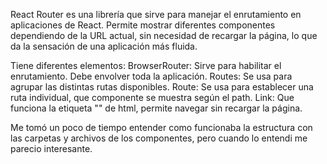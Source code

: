 React Router es una librería que sirve para manejar el enrutamiento en aplicaciones de React. Permite mostrar diferentes componentes dependiendo de la URL actual, sin necesidad de recargar la página, lo que da la sensación de una aplicación más fluida.

Tiene diferentes elementos:
BrowserRouter: Sirve para habilitar el enrutamiento. Debe envolver toda la aplicación.
Routes:	Se usa para agrupar las distintas rutas disponibles.
Route: Se usa para establecer una ruta individual, que componente se muestra según el path.
Link: Que funciona la etiqueta "<a>" de html, permite navegar sin recargar la página.

Me tomó un poco de tiempo entender como funcionaba la estructura con las carpetas y archivos de los componentes, pero cuando lo entendi me parecio interesante.

